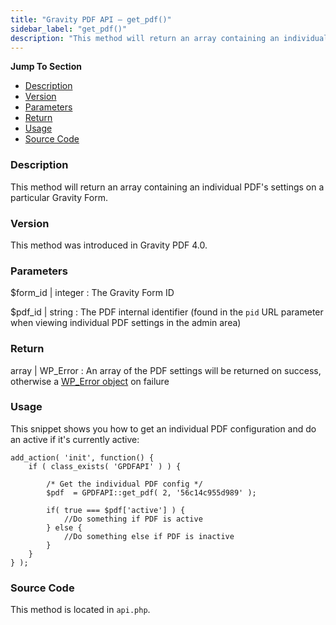 ```yaml
---
title: "Gravity PDF API – get_pdf()"
sidebar_label: "get_pdf()"
description: "This method will return an array containing an individual PDF's settings on a particular Gravity Form. "
---
```


**Jump To Section**

* [Description](#description)
* [Version](#version)
* [Parameters](#parameters)
* [Return](#return)
* [Usage](#usage)
* [Source Code](#source-code)

### Description 

This method will return an array containing an individual PDF's settings on a particular Gravity Form. 

### Version 

This method was introduced in Gravity PDF 4.0.

### Parameters 

$form_id | integer
:    The Gravity Form ID 

$pdf_id | string
:    The PDF internal identifier (found in the `pid` URL parameter when viewing individual PDF settings in the admin area)

### Return 

array | WP_Error
:    An array of the PDF settings will be returned on success, otherwise a [WP_Error object](https://codex.wordpress.org/Class_Reference/WP_Error) on failure

### Usage 

This snippet shows you how to get an individual PDF configuration and do an active if it's currently active:

```.language-php
add_action( 'init', function() {
	if ( class_exists( 'GPDFAPI' ) ) {

		/* Get the individual PDF config */
		$pdf  = GPDFAPI::get_pdf( 2, '56c14c955d989' );

		if( true === $pdf['active'] ) {
			//Do something if PDF is active
		} else {
			//Do something else if PDF is inactive
		}
	}
} );
```

### Source Code 

This method is located in `api.php`.